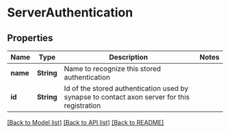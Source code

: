 # ServerAuthentication

## Properties

Name | Type | Description | Notes
------------ | ------------- | ------------- | -------------
**name** | **String** | Name to recognize this stored authentication | 
**id** | **String** | Id of the stored authentication used by synapse to contact axon server for this registration | 

[[Back to Model list]](../README.md#documentation-for-models) [[Back to API list]](../README.md#documentation-for-api-endpoints) [[Back to README]](../README.md)


